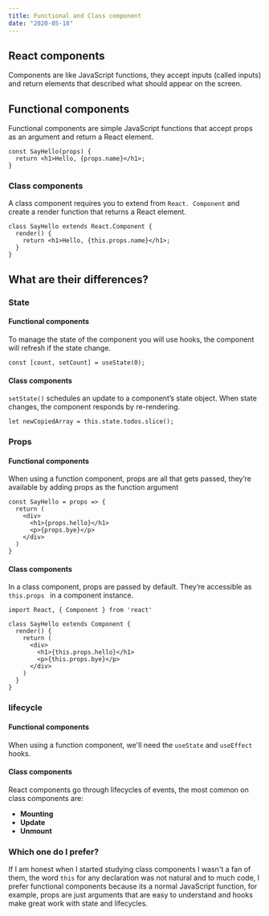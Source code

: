 ```yaml
---
title: Functional and Class component
date: "2020-05-18"
---
```


## React components 

Components are like JavaScript functions, they accept inputs (called inputs) and return elements that described what should appear on the screen. 

## Functional components 

Functional components are simple JavaScript functions that accept props as an argument and return a React element. 

```react
const SayHello(props) {
  return <h1>Hello, {props.name}</h1>;
}
```



### Class components 

A class component requires you to extend from `React. Component` and create a render function that returns a React element.

```react
class SayHello extends React.Component {
  render() {
    return <h1>Hello, {this.props.name}</h1>;
  }
}
```



## What are their differences? 

### State 

#### Functional components

To manage the state of the component you will use hooks, the component will refresh if the state change. 

```react
const [count, setCount] = useState(0);
```



#### Class components 

`setState()` schedules an update to a component’s state object. When state changes, the component responds by re-rendering.

```react
let newCopiedArray = this.state.todos.slice();
```



### Props 

#### Functional components

When using a function component, props are all that gets passed, they’re available by adding props as the function argument

```react
const SayHello = props => {
  return (
    <div>
      <h1>{props.hello}</h1>
      <p>{props.bye}</p>
    </div>
  )
}
```



#### Class components 

In a class component, props are passed by default. They’re accessible as `this.props ` in a component instance.

```react
import React, { Component } from 'react'

class SayHello extends Component {
  render() {
    return (
      <div>
        <h1>{this.props.hello}</h1>
        <p>{this.props.bye}</p>
      </div>
    )
  }
}
```

### lifecycle  

#### Functional components

When using a function component,  we'll need the `useState` and `useEffect` hooks.

#### Class components 

React components go through lifecycles of events, the most common on class components are:

- **Mounting** 
- **Update** 
- **Unmount** 

### Which one do I prefer?

If I am honest when I started studying class components I wasn't a fan of them, the word `this` for any declaration was not natural and to much code, I prefer functional components because its a normal JavaScript function, for example, props are just arguments that are easy to understand and hooks make great work with state and lifecycles. 





